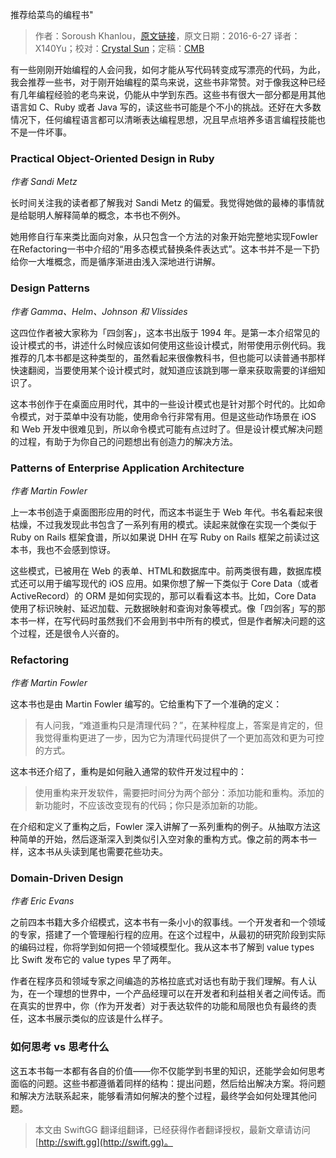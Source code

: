 推荐给菜鸟的编程书"

> 作者：Soroush Khanlou，[原文链接](http://khanlou.com/2016/06/resources-for-new-programmers/)，原文日期：2016-6-27
> 译者：X140Yu；校对：[Crystal Sun](http://www.jianshu.com/users/7a2d2cc38444/latest_articles)；定稿：[CMB](https://github.com/chenmingbiao)
  









有一些刚刚开始编程的人会问我，如何才能从写代码转变成写漂亮的代码，为此，我会推荐一些书，对于刚开始编程的菜鸟来说，这些书非常赞。对于像我这种已经有几年编程经验的老鸟来说，仍能从中学到东西。这些书有很大一部分都是用其他语言如 C、Ruby 或者 Java 写的，读这些书可能是个不小的挑战。还好在大多数情况下，任何编程语言都可以清晰表达编程思想，况且早点培养多语言编程技能也不是一件坏事。



### Practical Object-Oriented Design in Ruby

*作者 Sandi Metz*

长时间关注我的读者都了解我对 Sandi Metz 的偏爱。我觉得她做的最棒的事情就是给聪明人解释简单的概念，本书也不例外。

她用修自行车来类比面向对象，从只包含一个方法的对象开始完整地实现Fowler在Refactoring一书中介绍的“用多态模式替换条件表达式”。这本书并不是一下扔给你一大堆概念，而是循序渐进由浅入深地进行讲解。

### Design Patterns

*作者 Gamma、Helm、Johnson 和 Vlissides*

这四位作者被大家称为「四剑客」，这本书出版于 1994 年。是第一本介绍常见的设计模式的书，讲述什么时候应该如何使用这些设计模式，附带使用示例代码。我推荐的几本书都是这种类型的，虽然看起来很像教科书，但也能可以读普通书那样快速翻阅，当要使用某个设计模式时，就知道应该跳到哪一章来获取需要的详细知识了。

这本书创作于在桌面应用时代，其中的一些设计模式也是针对那个时代的。比如命令模式，对于菜单中没有功能，使用命令行非常有用。但是这些动作场景在 iOS 和 Web 开发中很难见到，所以命令模式可能有点过时了。但是设计模式解决问题的过程，有助于为你自己的问题想出有创造力的解决方法。

### Patterns of Enterprise Application Architecture

*作者 Martin Fowler*

上一本书创造于桌面图形应用的时代，而这本书诞生于 Web 年代。书名看起来很枯燥，不过我发现此书包含了一系列有用的模式。读起来就像在实现一个类似于 Ruby on Rails 框架食谱，所以如果说 DHH 在写 Ruby on Rails 框架之前读过这本书，我也不会感到惊讶。

这些模式，已被用在 Web 的表单、HTML和数据库中。前两类很有趣，数据库模式还可以用于编写现代的 iOS 应用。如果你想了解一下类似于 Core Data（或者 ActiveRecord）的 ORM 是如何实现的，那可以看看这本书。比如，Core Data 使用了标识映射、延迟加载、元数据映射和查询对象等模式。像「四剑客」写的那本书一样，在写代码时虽然我们不会用到书中所有的模式，但是作者解决问题的这个过程，还是很令人兴奋的。

### Refactoring

*作者 Martin Fowler*

这本书也是由 Martin Fowler 编写的。它给重构下了一个准确的定义：

> 有人问我，“难道重构只是清理代码？”，在某种程度上，答案是肯定的，但我觉得重构更进了一步，因为它为清理代码提供了一个更加高效和更为可控的方式。

这本书还介绍了，重构是如何融入通常的软件开发过程中的：

> 使用重构来开发软件，需要把时间分为两个部分：添加功能和重构。添加的新功能时，不应该改变现有的代码；你只是添加新的功能。

在介绍和定义了重构之后，Fowler 深入讲解了一系列重构的例子。从抽取方法这种简单的开始，然后逐渐深入到类似引入空对象的重构方式。像之前的两本书一样，这本书从头读到尾也需要花些功夫。

### Domain-Driven Design

*作者 Eric Evans*

之前四本书籍大多介绍模式，这本书有一条小小的叙事线。一个开发者和一个领域的专家，搭建了一个管理船行程的应用。在这个过程中，从最初的研究阶段到实际的编码过程，你将学到如何把一个领域模型化。我从这本书了解到 value types 比 Swift 发布它的 value types 早了两年。

作者在程序员和领域专家之间编造的苏格拉底式对话也有助于我们理解。有人认为，在一个理想的世界中，一个产品经理可以在开发者和利益相关者之间传话。而在真实的世界中，你（作为开发者）对于表达软件的功能和局限也负有最终的责任，这本书展示类似的应该是什么样子。

### 如何思考 vs 思考什么

这五本书每一本都有各自的价值——你不仅能学到书里的知识，还能学会如何思考面临的问题。这些书都遵循着同样的结构：提出问题，然后给出解决方案。将问题和解决方法联系起来，能够看清如何解决的整个过程，最终学会如何处理其他问题。

> 本文由 SwiftGG 翻译组翻译，已经获得作者翻译授权，最新文章请访问 [http://swift.gg](http://swift.gg)。
